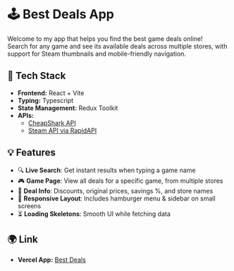 # 🕹️ Best Deals App

Welcome to my app that helps you find the best game deals online!  
Search for any game and see its available deals across multiple stores, with support for Steam thumbnails and mobile-friendly navigation.

## 🔧 Tech Stack

- **Frontend:** React + Vite
- **Typing:** Typescript
- **State Management:** Redux Toolkit
- **APIs:**
  - [CheapShark API](https://apidocs.cheapshark.com/)
  - [Steam API via RapidAPI](https://rapidapi.com/psimavel/api/steam2)

## 💡 Features

- 🔍 **Live Search**: Get instant results when typing a game name
- 🎮 **Game Page**: View all deals for a specific game, from multiple stores
- 💸 **Deal Info**: Discounts, original prices, savings %, and store names
- 📱 **Responsive Layout**: Includes hamburger menu & sidebar on small screens
- ⏳ **Loading Skeletons**: Smooth UI while fetching data

## 🌍 Link

- **Vercel App:** [Best Deals](https://best-deals-orcin.vercel.app/)
